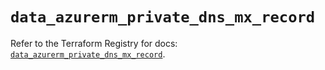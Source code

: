 # `data_azurerm_private_dns_mx_record`

Refer to the Terraform Registry for docs: [`data_azurerm_private_dns_mx_record`](https://registry.terraform.io/providers/hashicorp/azurerm/4.24.0/docs/data-sources/private_dns_mx_record).
